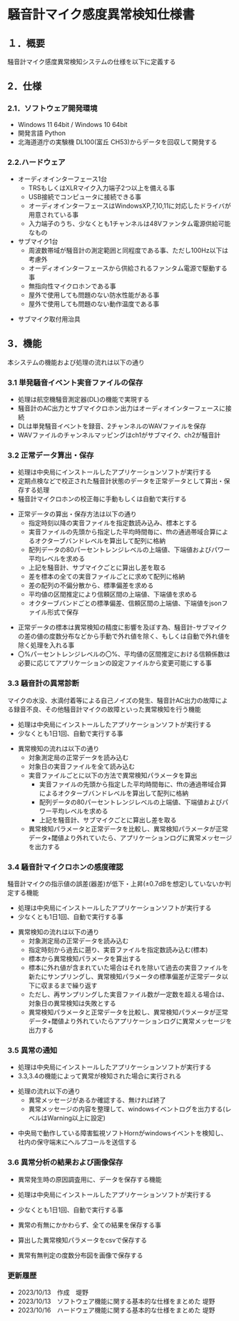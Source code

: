 # 騒音計マイク感度異常検知仕様書

## １．概要
騒音計マイク感度異常検知システムの仕様を以下に定義する

## 2．仕様

### 2.1．ソフトウェア開発環境
* Windows 11 64bit / Windows 10 64bit
* 開発言語 Python
* 北海道道庁の実験機 DL100(富丘 CH53)からデータを回収して開発する

### 2.2.ハードウェア
- オーディオインターフェース1台
  * TRSもしくはXLRマイク入力端子2つ以上を備える事
  * USB接続でコンピュータに接続できる事
  * オーディオインターフェースはWindowsXP,7,10,11に対応したドライバが用意されている事
  * 入力端子のうち、少なくとも1チャンネルは48Vファンタム電源供給可能なもの
- サブマイク1台
  * 周波数帯域が騒音計の測定範囲と同程度である事、ただし100Hz以下は考慮外
  * オーディオインターフェースから供給されるファンタム電源で駆動する事
  * 無指向性マイクロホンである事
  * 屋外で使用しても問題のない防水性能がある事
  * 屋外で使用しても問題のない動作温度である事
* サブマイク取付用治具

## 3．機能
本システムの機能および処理の流れは以下の通り

### 3.1 単発騒音イベント実音ファイルの保存
* 処理は航空機騒音測定器(DL)の機能で実現する
* 騒音計のAC出力とサブマイクロホン出力はオーディオインターフェースに接続
* DLは単発騒音イベントを録音、2チャンネルのWAVファイルを保存
* WAVファイルのチャンネルマッピングはch1がサブマイク、ch2が騒音計

### 3.2 正常データ算出・保存
* 処理は中央局にインストールしたアプリケーションソフトが実行する
* 定期点検などで校正された騒音計状態のデータを正常データとして算出・保存する処理
* 騒音計マイクロホンの校正毎に手動もしくは自動で実行する

- 正常データの算出・保存方法は以下の通り
  * 指定時刻以降の実音ファイルを指定数読み込み、標本とする
  * 実音ファイルの先頭から指定した平均時間毎に、fftの通過帯域合算によるオクターブバンドレベルを算出して配列に格納
  * 配列データの80パーセントレンジレベルの上端値、下端値およびパワー平均レベルを求める
  * 上記を騒音計、サブマイクごとに算出し差を取る
  * 差を標本の全ての実音ファイルごとに求めて配列に格納
  * 差の配列の不偏分散から、標準偏差を求める
  * 平均値の区間推定により信頼区間の上端値、下端値を求める
  * オクターブバンドごとの標準偏差、信頼区間の上端値、下端値をjsonファイル形式で保存

* 正常データの標本は異常検知の精度に影響を及ぼす為、騒音計-サブマイクの差の値の度数分布などから手動で外れ値を除く、もしくは自動で外れ値を除く処理を入れる事
* 〇%パーセントレンジレベルの〇%、平均値の区間推定における信頼係数は必要に応じてアプリケーションの設定ファイルから変更可能にする事

### 3.3 騒音計の異常診断
マイクの水没、水滴付着等による自己ノイズの発生、騒音計AC出力の故障による録音不良、その他騒音計マイクの故障といった異常検知を行う機能

* 処理は中央局にインストールしたアプリケーションソフトが実行する
* 少なくとも1日1回、自動で実行する事

- 異常検知の流れは以下の通り
  * 対象測定局の正常データを読み込む
  * 対象日の実音ファイルを全て読み込む
  * 実音ファイルごとに以下の方法で異常検知パラメータを算出
    * 実音ファイルの先頭から指定した平均時間毎に、fftの通過帯域合算によるオクターブバンドレベルを算出して配列に格納
    * 配列データの80パーセントレンジレベルの上端値、下端値およびパワー平均レベルを求める
    * 上記を騒音計、サブマイクごとに算出し差を取る
  * 異常検知パラメータと正常データを比較し、異常検知パラメータが正常データ+閾値より外れていたら、アプリケーションログに異常メッセージを出力する

### 3.4 騒音計マイクロホンの感度確認
騒音計マイクの指示値の誤差(器差)が低下・上昇(±0.7dBを想定)していないか判定する機能

* 処理は中央局にインストールしたアプリケーションソフトが実行する
* 少なくとも1日1回、自動で実行する事

- 異常検知の流れは以下の通り
  * 対象測定局の正常データを読み込む
  * 指定時刻から過去に遡り、実音ファイルを指定数読み込む(標本)
  * 標本から異常検知パラメータを算出する
  * 標本に外れ値が含まれていた場合はそれを除いて過去の実音ファイルを新たにサンプリングし、異常検知パラメータの標準偏差が正常データ以下に収まるまで繰り返す
  * ただし、再サンプリングした実音ファイル数が一定数を超える場合は、対象日の異常検知は失敗とする
  * 異常検知パラメータと正常データを比較し、異常検知パラメータが正常データ+閾値より外れていたらアプリケーションログに異常メッセージを出力する

### 3.5 異常の通知
* 処理は中央局にインストールしたアプリケーションソフトが実行する
* 3.3,3.4の機能によって異常が検知された場合に実行される

- 処理の流れ以下の通り
  * 異常メッセージがあるか確認する、無ければ終了
  * 異常メッセージの内容を整理して、windowsイベントログを出力する(レベルはWarning以上に設定)

* 中央局で動作している障害監視ソフトHornがwindowsイベントを検知し、社内の保守端末にヘルプコールを送信する

### 3.6 異常分析の結果および画像保存
* 異常発生時の原因調査用に、データを保存する機能
* 処理は中央局にインストールしたアプリケーションソフトが実行する
* 少なくとも1日1回、自動で実行する事
* 異常の有無にかかわらず、全ての結果を保存する事

* 算出した異常検知パラメータをcsvで保存する
* 異常有無判定の度数分布図を画像で保存する

### 更新履歴
* 2023/10/13　作成　堤野
* 2023/10/13　ソフトウェア機能に関する基本的な仕様をまとめた 堤野
* 2023/10/16　ハードウェア機能に関する基本的な仕様をまとめた 堤野